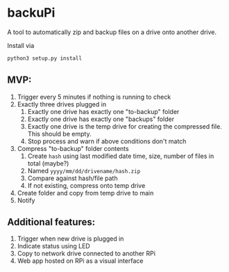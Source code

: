 # backuPi
A tool to automatically zip and backup files on a drive onto another drive.

Install via
```bash
python3 setup.py install
```

## MVP:
1. Trigger every 5 minutes if nothing is running to check
2. Exactly three drives plugged in
    1. Exactly one drive has exactly one "to-backup" folder
    2. Exactly one drive has exactly one "backups" folder
    3. Exactly one drive is the temp drive for creating the compressed file. This should be empty.
    3. Stop process and warn if above conditions don't match
3. Compress "to-backup" folder contents
    1. Create `hash` using last modified date time, size, number of files in total (maybe?)
    2. Named `yyyy/mm/dd/drivename/hash.zip`
    3. Compare against hash/file path
    3. If not existing, compress onto temp drive
4. Create folder and copy from temp drive to main
5. Notify

## Additional features:
1. Trigger when new drive is plugged in
2. Indicate status using LED
3. Copy to network drive connected to another RPi
4. Web app hosted on RPi as a visual interface
